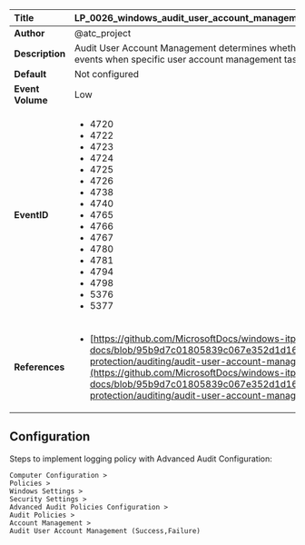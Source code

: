 | Title            | LP_0026_windows_audit_user_account_management                                                                     |
|:-----------------|:--------------------------------------------------------------------------------|
| **Author**       | @atc_project                                                                      |
| **Description**  | Audit User Account Management determines whether the operating  system generates audit events when specific user account  management tasks are performed                                                               |
| **Default**      | Not configured                                                                   |
| **Event Volume** | Low                                                                    |
| **EventID**      | <ul><li>4720</li><li>4722</li><li>4723</li><li>4724</li><li>4725</li><li>4726</li><li>4738</li><li>4740</li><li>4765</li><li>4766</li><li>4767</li><li>4780</li><li>4781</li><li>4794</li><li>4798</li><li>5376</li><li>5377</li></ul>         |
| **References**   | <ul><li>[https://github.com/MicrosoftDocs/windows-itpro-docs/blob/95b9d7c01805839c067e352d1d16702604b15f11/windows/security/threat-protection/auditing/audit-user-account-management.md](https://github.com/MicrosoftDocs/windows-itpro-docs/blob/95b9d7c01805839c067e352d1d16702604b15f11/windows/security/threat-protection/auditing/audit-user-account-management.md)</li></ul> |



## Configuration

Steps to implement logging policy with Advanced Audit Configuration:
```
Computer Configuration > 
Policies > 
Windows Settings > 
Security Settings > 
Advanced Audit Policies Configuration > 
Audit Policies > 
Account Management > 
Audit User Account Management (Success,Failure)
```


